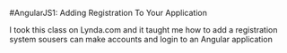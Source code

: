 #AngularJS1: Adding Registration To Your Application

I took this class on Lynda.com and it taught me how to add a registration system sousers can make accounts and login to an Angular application
